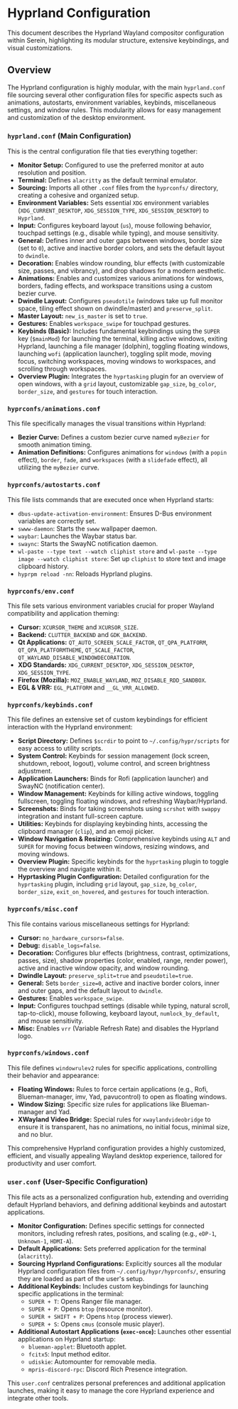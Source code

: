 # Hyprland Configuration

This document describes the Hyprland Wayland compositor configuration within Serein, highlighting its modular structure, extensive keybindings, and visual customizations.

## Overview

The Hyprland configuration is highly modular, with the main `hyprland.conf` file sourcing several other configuration files for specific aspects such as animations, autostarts, environment variables, keybinds, miscellaneous settings, and window rules. This modularity allows for easy management and customization of the desktop environment.

### `hyprland.conf` (Main Configuration)

This is the central configuration file that ties everything together:

*   **Monitor Setup:** Configured to use the preferred monitor at auto resolution and position.
*   **Terminal:** Defines `alacritty` as the default terminal emulator.
*   **Sourcing:** Imports all other `.conf` files from the `hyprconfs/` directory, creating a cohesive and organized setup.
*   **Environment Variables:** Sets essential `XDG` environment variables (`XDG_CURRENT_DESKTOP`, `XDG_SESSION_TYPE`, `XDG_SESSION_DESKTOP`) to `Hyprland`.
*   **Input:** Configures keyboard layout (`us`), mouse following behavior, touchpad settings (e.g., disable while typing), and mouse sensitivity.
*   **General:** Defines inner and outer gaps between windows, border size (set to `0`), active and inactive border colors, and sets the default layout to `dwindle`.
*   **Decoration:** Enables window rounding, blur effects (with customizable size, passes, and vibrancy), and drop shadows for a modern aesthetic.
*   **Animations:** Enables and customizes various animations for windows, borders, fading effects, and workspace transitions using a custom bezier curve.
*   **Dwindle Layout:** Configures `pseudotile` (windows take up full monitor space, tiling effect shown on dwindle/master) and `preserve_split`.
*   **Master Layout:** `new_is_master` is set to `true`.
*   **Gestures:** Enables `workspace_swipe` for touchpad gestures.
*   **Keybinds (Basic):** Includes fundamental keybindings using the `SUPER` key (`$mainMod`) for launching the terminal, killing active windows, exiting Hyprland, launching a file manager (dolphin), toggling floating windows, launching `wofi` (application launcher), toggling split mode, moving focus, switching workspaces, moving windows to workspaces, and scrolling through workspaces.
*   **Overview Plugin:** Integrates the `hyprtasking` plugin for an overview of open windows, with a `grid` layout, customizable `gap_size`, `bg_color`, `border_size`, and `gestures` for touch interaction.

### `hyprconfs/animations.conf`

This file specifically manages the visual transitions within Hyprland:

*   **Bezier Curve:** Defines a custom bezier curve named `myBezier` for smooth animation timing.
*   **Animation Definitions:** Configures animations for `windows` (with a `popin` effect), `border`, `fade`, and `workspaces` (with a `slidefade` effect), all utilizing the `myBezier` curve.

### `hyprconfs/autostarts.conf`

This file lists commands that are executed once when Hyprland starts:

*   `dbus-update-activation-environment`: Ensures D-Bus environment variables are correctly set.
*   `swww-daemon`: Starts the `swww` wallpaper daemon.
*   `waybar`: Launches the Waybar status bar.
*   `swaync`: Starts the SwayNC notification daemon.
*   `wl-paste --type text --watch cliphist store` and `wl-paste --type image --watch cliphist store`: Set up `cliphist` to store text and image clipboard history.
*   `hyprpm reload -nn`: Reloads Hyprland plugins.

### `hyprconfs/env.conf`

This file sets various environment variables crucial for proper Wayland compatibility and application theming:

*   **Cursor:** `XCURSOR_THEME` and `XCURSOR_SIZE`.
*   **Backend:** `CLUTTER_BACKEND` and `GDK_BACKEND`.
*   **Qt Applications:** `QT_AUTO_SCREEN_SCALE_FACTOR`, `QT_QPA_PLATFORM`, `QT_QPA_PLATFORMTHEME`, `QT_SCALE_FACTOR`, `QT_WAYLAND_DISABLE_WINDOWDECORATION`.
*   **XDG Standards:** `XDG_CURRENT_DESKTOP`, `XDG_SESSION_DESKTOP`, `XDG_SESSION_TYPE`.
*   **Firefox (Mozilla):** `MOZ_ENABLE_WAYLAND`, `MOZ_DISABLE_RDD_SANDBOX`.
*   **EGL & VRR:** `EGL_PLATFORM` and `__GL_VRR_ALLOWED`.

### `hyprconfs/keybinds.conf`

This file defines an extensive set of custom keybindings for efficient interaction with the Hyprland environment:

*   **Script Directory:** Defines `$scrdir` to point to `~/.config/hypr/scripts` for easy access to utility scripts.
*   **System Control:** Keybinds for session management (lock screen, shutdown, reboot, logout), volume control, and screen brightness adjustment.
*   **Application Launchers:** Binds for Rofi (application launcher) and SwayNC (notification center).
*   **Window Management:** Keybinds for killing active windows, toggling fullscreen, toggling floating windows, and refreshing Waybar/Hyprland.
*   **Screenshots:** Binds for taking screenshots using `scrshot` with `swappy` integration and instant full-screen capture.
*   **Utilities:** Keybinds for displaying keybinding hints, accessing the clipboard manager (`clip`), and an emoji picker.
*   **Window Navigation & Resizing:** Comprehensive keybinds using `ALT` and `SUPER` for moving focus between windows, resizing windows, and moving windows.
*   **Overview Plugin:** Specific keybinds for the `hyprtasking` plugin to toggle the overview and navigate within it.
*   **Hyprtasking Plugin Configuration:** Detailed configuration for the `hyprtasking` plugin, including `grid` layout, `gap_size`, `bg_color`, `border_size`, `exit_on_hovered`, and `gestures` for touch interaction.

### `hyprconfs/misc.conf`

This file contains various miscellaneous settings for Hyprland:

*   **Cursor:** `no_hardware_cursors=false`.
*   **Debug:** `disable_logs=false`.
*   **Decoration:** Configures blur effects (brightness, contrast, optimizations, passes, size), shadow properties (color, enabled, range, render power), active and inactive window opacity, and window rounding.
*   **Dwindle Layout:** `preserve_split=true` and `pseudotile=true`.
*   **General:** Sets `border_size=0`, active and inactive border colors, inner and outer gaps, and the default layout to `dwindle`.
*   **Gestures:** Enables `workspace_swipe`.
*   **Input:** Configures touchpad settings (disable while typing, natural scroll, tap-to-click), mouse following, keyboard layout, `numlock_by_default`, and mouse sensitivity.
*   **Misc:** Enables `vrr` (Variable Refresh Rate) and disables the Hyprland logo.

### `hyprconfs/windows.conf`

This file defines `windowrulev2` rules for specific applications, controlling their behavior and appearance:

*   **Floating Windows:** Rules to force certain applications (e.g., Rofi, Blueman-manager, imv, Yad, pavucontrol) to open as floating windows.
*   **Window Sizing:** Specific size rules for applications like Blueman-manager and Yad.
*   **XWayland Video Bridge:** Special rules for `xwaylandvideobridge` to ensure it is transparent, has no animations, no initial focus, minimal size, and no blur.

This comprehensive Hyprland configuration provides a highly customized, efficient, and visually appealing Wayland desktop experience, tailored for productivity and user comfort.

### `user.conf` (User-Specific Configuration)

This file acts as a personalized configuration hub, extending and overriding default Hyprland behaviors, and defining additional keybinds and autostart applications.

*   **Monitor Configuration:** Defines specific settings for connected monitors, including refresh rates, positions, and scaling (e.g., `eDP-1`, `Unknown-1`, `HDMI-A`).
*   **Default Applications:** Sets preferred application for the terminal (`alacritty`).
*   **Sourcing Hyprland Configurations:** Explicitly sources all the modular Hyprland configuration files from `~/.config/hypr/hyprconfs/`, ensuring they are loaded as part of the user's setup.
*   **Additional Keybinds:** Includes custom keybindings for launching specific applications in the terminal:
    *   `SUPER + T`: Opens Ranger file manager.
    *   `SUPER + P`: Opens `btop` (resource monitor).
    *   `SUPER + SHIFT + P`: Opens `htop` (process viewer).
    *   `SUPER + S`: Opens `cmus` (console music player).
*   **Additional Autostart Applications (`exec-once`):** Launches other essential applications on Hyprland startup:
    *   `blueman-applet`: Bluetooth applet.
    *   `fcitx5`: Input method editor.
    *   `udiskie`: Automounter for removable media.
    *   `mpris-discord-rpc`: Discord Rich Presence integration.

This `user.conf` centralizes personal preferences and additional application launches, making it easy to manage the core Hyprland experience and integrate other tools.
